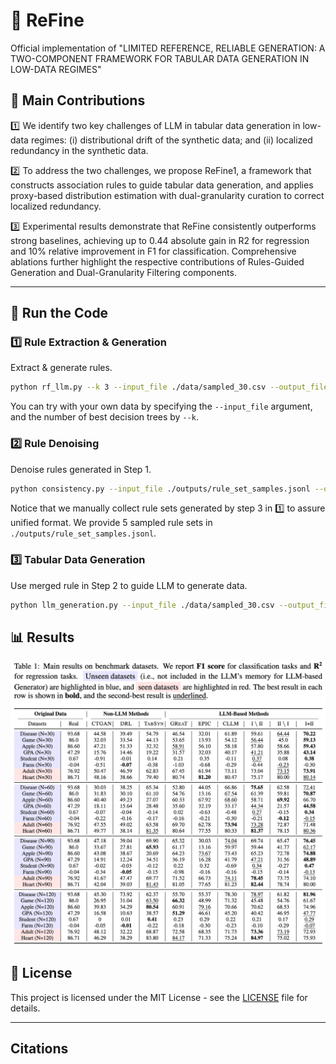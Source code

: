 # 🚀 ReFine
Official implementation of "LIMITED REFERENCE, RELIABLE GENERATION: A TWO-COMPONENT FRAMEWORK FOR TABULAR DATA GENERATION IN LOW-DATA REGIMES"


## 🌟 Main Contributions

:one: We identify two key challenges of LLM in tabular data generation in low-data regimes: (i) distributional drift of the synthetic data; and (ii) localized redundancy in the synthetic data. 

:two: To address the two challenges, we propose ReFine1, a framework that constructs association rules to guide tabular data generation, and applies proxy-based distribution estimation with dual-granularity curation to correct localized redundancy.

:three: Experimental results demonstrate that ReFine consistently outperforms strong baselines, achieving up to 0.44 absolute gain in R2 for regression and 10% relative improvement in F1 for classification. Comprehensive ablations further highlight the respective contributions of Rules-Guided Generation and Dual-Granularity Filtering components.

---

## 📂 Run the Code

### :one: Rule Extraction & Generation
Extract & generate rules.

```bash
python rf_llm.py --k 3 --input_file ./data/sampled_30.csv --output_file ./outputs/llm_generated_rules.jsonl
```
You can try with your own data by specifying the `--input_file` argument, and the number of best decision trees by `--k`.

### :two: Rule Denoising
Denoise rules generated in Step 1.

```bash
python consistency.py --input_file ./outputs/rule_set_samples.jsonl --output_file ./outputs/consistency_result.jsonl
```
Notice that we manually collect rule sets generated by step 3 in :one: to assure unified format. We provide 5 sampled rule sets in `./outputs/rule_set_samples.jsonl`.

### :three: Tabular Data Generation
Use merged rule in Step 2 to guide LLM to generate data.

```bash
python llm_generation.py --input_file ./data/sampled_30.csv --output_file ./data/disease_n_30.csv --consistency_rules_file ./outputs/consistency_result.jsonl
```

## 📊 Results
![Results](./pics/result.png)


## 📜 License

This project is licensed under the MIT License - see the [LICENSE](LICENSE) file for details.

---

## Citations

